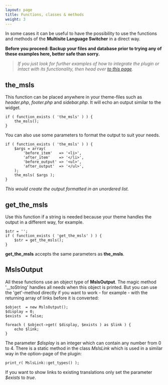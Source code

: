```yaml
---
layout: page
title: Functions, classes & methods
weight: 3
---
```


In some cases it can be useful to have the possibility to use the functions and methods of the **Multisite Language Switcher** in a direct way.

**Before you proceed: Backup your files and database prior to trying any of these examples here, better safe than sorry.**

> *If you just look for further examples of how to integrate the plugin or intact with its functionality, then head over  [to this page]({{site.url}}/integration-snippets-and-examples).*

## the\_msls ##

This function can be placed anywhere in your theme-files such as _header.php_, _footer.php_ and _sidebar.php_. It will echo an output similar to the widget.

    if ( function_exists ( 'the_msls' ) ) {
        the_msls();
    }
    
You can also use some parameters to format the output to suit your needs.

    if ( function_exists ( 'the_msls' ) ) {
        $args = array(
            'before_item'   => '<li>',
            'after_item'    => '</li>',
            'before_output' => '<ul>',
            'after_output'  => '</ul>',
        );
        the_msls( $args );
    }

*This would create the output formatted in an unordered list.*

## get\_the\_msls ##

Use this function if a string is needed because your theme handles the output in a different way, for example.

    $str = '';
    if ( function_exists ( 'get_the_msls' ) ) {
        $str = get_the_msls();
    }

**get\_the\_msls** accepts the same parameters as **the\_msls**.

## MslsOutput ##

All these functions use an object type of __MslsOutput__. The magic method '\_\_toString' handles all needs when this object is printed. But you can use the 'get'-method directly if you want to work - for example - with the returning array of links before it is converted:

    $object  = new MslsOutput();
    $display = 0;
    $exists  = false;
 
    foreach ( $object->get( $display, $exists ) as $link ) {
        echo $link;
    }

The parameter _$display_ is an integer which can contain any number from 0 to 4. There is a static method in the class *MslsLink* which is used in a similar way in the option-page of the plugin:

    print_r( MslsLink::get_types() );

If you want to show links to existing translations only set the parameter _$exists_ to _true_.